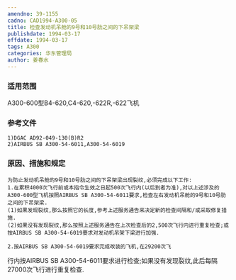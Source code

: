 ```yaml
---
amendno: 39-1155
cadno: CAD1994-A300-05
title: 检查发动机吊舱的9号和10号肋之间的下吊架梁
publishdate: 1994-03-17
effdate: 1994-03-17
tags: A300
categories: 华东管理局
author: 姜春水
---
```


### 适用范围 
A300-600型B4-620,C4-620,-622R,-622飞机

### 参考文件
    1)DGAC AD92-049-130(B)R2 
    2)AIRBUS SB A300-54-6011,A300-54-6019 

### 原因、措施和规定 
    为防止发动机吊舱的9号和10号肋之间的下吊架梁出现裂纹,必须完成以下工作: 
    1.在累积4000次飞行前或本指令生效之日起500次飞行内(以后到者为准),对以上述涉及的A300-600型飞机按照AIRBUS SB A300-54-6011要求,检查左右发动机吊舱的9号和10号肋之间的下吊架梁. 
    (1)如果发现裂纹,那么按照它的长度,参考上述服务通告来决定新的检查间隔和/或采取修复措施. 
    (2)如果没有发现裂纹,那么按照上述服务通告在上次检查后的2,500次飞行内进行重复检查;或按AIRBUS SB A300-54-6019要求对发动机吊架下梁进行加强. 

    2.按AIRBUS SB A300-54-6019要求完成改装的飞机,在29200次飞
    
行内按AIRBUS SB A300-54-6011要求进行检查;如果没有发现裂纹,此后每隔27000次飞行进行重复检查.
